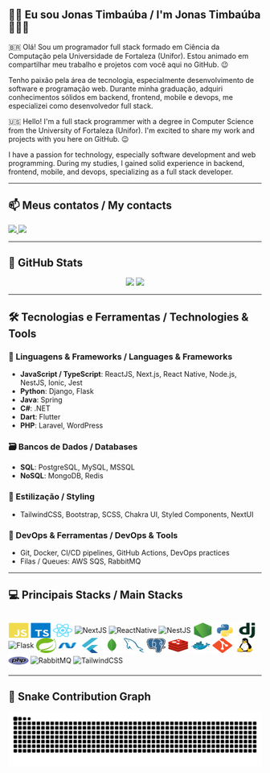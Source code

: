 ## 👋🏼 Eu sou Jonas Timbaúba / I'm Jonas Timbaúba 🤠🖖🏽

<p>
🇧🇷 Olá! Sou um programador full stack formado em Ciência da Computação pela Universidade de Fortaleza (Unifor). Estou animado em compartilhar meu trabalho e projetos com você aqui no GitHub. 😉
</p>

<p>
Tenho paixão pela área de tecnologia, especialmente desenvolvimento de software e programação web. Durante minha graduação, adquiri conhecimentos sólidos em backend, frontend, mobile e devops, me especializei como desenvolvedor full stack.
</p>

<p>
🇺🇸 Hello! I'm a full stack programmer with a degree in Computer Science from the University of Fortaleza (Unifor). I'm excited to share my work and projects with you here on GitHub. 😉
</p>

<p>
I have a passion for technology, especially software development and web programming. During my studies, I gained solid experience in backend, frontend, mobile, and devops, specializing as a full stack developer.
</p>

---

## 📫 Meus contatos / My contacts

<div align="left">
  <a href="https://www.linkedin.com/in/jonas-timba%C3%BAba-0357b21b8/" target="_blank">
    <img src="https://img.shields.io/badge/-LinkedIn-%230077B5?style=for-the-badge&logo=linkedin&logoColor=white">
  </a>
  <a href="https://linktr.ee/jonastb" target="_blank">
    <img src="https://img.shields.io/badge/-WhatsApp-%2325D366?style=for-the-badge&logo=whatsapp&logoColor=white">
  </a>
</div>

---

## 🧠 GitHub Stats

<div align="center">
  <img height="180em" src="https://github-readme-stats.vercel.app/api?username=JonasTB&show_icons=true&theme=omni&include_all_commits=true&count_private=true&v=1"/>
  <img height="180em" src="https://github-readme-stats.vercel.app/api/top-langs/?username=JonasTB&layout=compact&langs_count=16&theme=omni"/>
</div>

---

## 🛠️ Tecnologias e Ferramentas / Technologies & Tools

### 🧠 Linguagens & Frameworks / Languages & Frameworks
- **JavaScript / TypeScript**: ReactJS, Next.js, React Native, Node.js, NestJS, Ionic, Jest
- **Python**: Django, Flask
- **Java**: Spring
- **C#**: .NET
- **Dart**: Flutter
- **PHP**: Laravel, WordPress

### 🗃️ Bancos de Dados / Databases
- **SQL**: PostgreSQL, MySQL, MSSQL
- **NoSQL**: MongoDB, Redis

### 🎨 Estilização / Styling
- TailwindCSS, Bootstrap, SCSS, Chakra UI, Styled Components, NextUI

### 🧰 DevOps & Ferramentas / DevOps & Tools
- Git, Docker, CI/CD pipelines, GitHub Actions, DevOps practices
- Filas / Queues: AWS SQS, RabbitMQ

---

## 💻 Principais Stacks / Main Stacks

<div style="display: inline_block"><br>
  <img align="center" alt="Js" height="30" width="40" src="https://raw.githubusercontent.com/devicons/devicon/master/icons/javascript/javascript-plain.svg">
  <img align="center" alt="Ts" height="30" width="40" src="https://raw.githubusercontent.com/devicons/devicon/master/icons/typescript/typescript-plain.svg">
  <img align="center" alt="React" height="30" width="40" src="https://raw.githubusercontent.com/devicons/devicon/master/icons/react/react-original.svg">
  <img align="center" alt="NextJS" height="30" width="40" src="https://upload.wikimedia.org/wikipedia/commons/8/8e/Nextjs-logo.svg">
  <img align="center" alt="ReactNative" height="30" width="40" src="https://reactnative.dev/img/header_logo.svg">
  <img align="center" alt="NestJS" height="30" width="40" src="https://nestjs.com/img/logo-small.svg">
  <img align="center" alt="NodeJS" height="30" width="40" src="https://raw.githubusercontent.com/devicons/devicon/master/icons/nodejs/nodejs-original.svg">
  <img align="center" alt="Python" height="30" width="40" src="https://raw.githubusercontent.com/devicons/devicon/master/icons/python/python-original.svg">
  <img align="center" alt="Django" height="30" width="40" src="https://raw.githubusercontent.com/devicons/devicon/master/icons/django/django-plain.svg">
  <img align="center" alt="Flask" height="30" width="40" src="https://www.vectorlogo.zone/logos/pocoo_flask/pocoo_flask-icon.svg">
  <img align="center" alt="Spring" height="30" width="40" src="https://raw.githubusercontent.com/devicons/devicon/master/icons/spring/spring-original.svg">
  <img align="center" alt="DotNet" height="30" width="40" src="https://raw.githubusercontent.com/devicons/devicon/master/icons/dot-net/dot-net-original.svg">
  <img align="center" alt="Flutter" height="30" width="40" src="https://raw.githubusercontent.com/devicons/devicon/master/icons/flutter/flutter-original.svg">
  <img align="center" alt="MongoDB" height="30" width="40" src="https://raw.githubusercontent.com/devicons/devicon/master/icons/mongodb/mongodb-original.svg">
  <img align="center" alt="MySQL" height="30" width="40" src="https://raw.githubusercontent.com/devicons/devicon/master/icons/mysql/mysql-original.svg">
  <img align="center" alt="PostgreSQL" height="30" width="40" src="https://raw.githubusercontent.com/devicons/devicon/master/icons/postgresql/postgresql-original.svg">
  <img align="center" alt="Redis" height="30" width="40" src="https://raw.githubusercontent.com/devicons/devicon/master/icons/redis/redis-original.svg">
  <img align="center" alt="Docker" height="30" width="40" src="https://raw.githubusercontent.com/devicons/devicon/master/icons/docker/docker-original.svg">
  <img align="center" alt="Git" height="30" width="40" src="https://raw.githubusercontent.com/devicons/devicon/master/icons/git/git-original.svg">
  <img align="center" alt="Linux" height="30" width="40" src="https://raw.githubusercontent.com/devicons/devicon/master/icons/linux/linux-original.svg">
  <img align="center" alt="PHP" height="30" width="40" src="https://raw.githubusercontent.com/devicons/devicon/master/icons/php/php-original.svg">
  <img align="center" alt="RabbitMQ" height="30" width="40" src="https://www.vectorlogo.zone/logos/rabbitmq/rabbitmq-icon.svg">
  <img align="center" alt="TailwindCSS" height="30" width="40" src="https://www.vectorlogo.zone/logos/tailwindcss/tailwindcss-icon.svg">
</div>

---

## 🐍 Snake Contribution Graph

![Snake animation](https://github.com/jonastb/jonastb/blob/output/github-contribution-grid-snake.svg)
